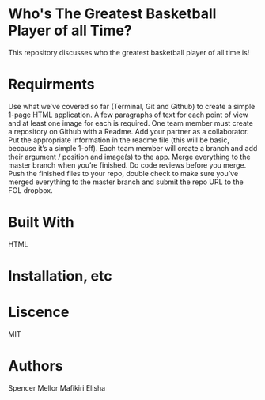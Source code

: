 <h1>Who's The Greatest Basketball Player of all Time?</h1>
	<p>This repository discusses who the greatest basketball player of all time is!</p>
	
<h1>Requirments</h1>
	<p>Use what we’ve covered so far (Terminal, Git and Github) to create a simple 1-page HTML
application. A few paragraphs of text for each point of view and at least one image for
each is required.
One team member must create a repository on Github with a Readme. Add your partner
as a collaborator. Put the appropriate information in the readme file (this will be basic,
because it’s a simple 1-off).
Each team member will create a branch and add their argument / position and image(s) to
the app. Merge everything to the master branch when you’re finished. Do code reviews
before you merge.
Push the finished files to your repo, double check to make sure you’ve merged everything
to the master branch and submit the repo URL to the FOL dropbox. </p>

<h1>Built With</h1>
	<p>HTML</p>

<h1>Installation, etc</h1>
	<p></p>

<h1>Liscence</h1>
	<p>MIT</p>

<h1>Authors</h1>
	<p>Spencer Mellor Mafikiri Elisha</p>	
